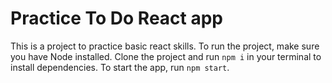 # Practice To Do React app

This is a project to practice basic react skills. To run the project, make sure you have Node installed. Clone the project and run `npm i` in your terminal to install dependencies. To start the app, run `npm start`. 
